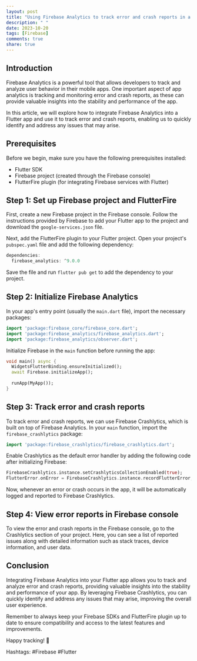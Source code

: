 ```yaml
---
layout: post
title: "Using Firebase Analytics to track error and crash reports in a Flutter app"
description: " "
date: 2023-10-20
tags: [Firebase]
comments: true
share: true
---
```


## Introduction

Firebase Analytics is a powerful tool that allows developers to track and analyze user behavior in their mobile apps. One important aspect of app analytics is tracking and monitoring error and crash reports, as these can provide valuable insights into the stability and performance of the app.

In this article, we will explore how to integrate Firebase Analytics into a Flutter app and use it to track error and crash reports, enabling us to quickly identify and address any issues that may arise.

## Prerequisites

Before we begin, make sure you have the following prerequisites installed:

- Flutter SDK
- Firebase project (created through the Firebase console)
- FlutterFire plugin (for integrating Firebase services with Flutter)

## Step 1: Set up Firebase project and FlutterFire

First, create a new Firebase project in the Firebase console. Follow the instructions provided by Firebase to add your Flutter app to the project and download the `google-services.json` file.

Next, add the FlutterFire plugin to your Flutter project. Open your project's `pubspec.yaml` file and add the following dependency:

```dart
dependencies:
  firebase_analytics: ^9.0.0
```

Save the file and run `flutter pub get` to add the dependency to your project.

## Step 2: Initialize Firebase Analytics

In your app's entry point (usually the `main.dart` file), import the necessary packages:

```dart
import 'package:firebase_core/firebase_core.dart';
import 'package:firebase_analytics/firebase_analytics.dart';
import 'package:firebase_analytics/observer.dart';
```

Initialize Firebase in the `main` function before running the app:

```dart
void main() async {
  WidgetsFlutterBinding.ensureInitialized();
  await Firebase.initializeApp();
  
  runApp(MyApp());
}
```

## Step 3: Track error and crash reports

To track error and crash reports, we can use Firebase Crashlytics, which is built on top of Firebase Analytics. In your `main` function, import the `firebase_crashlytics` package:

```dart
import 'package:firebase_crashlytics/firebase_crashlytics.dart';
```

Enable Crashlytics as the default error handler by adding the following code after initializing Firebase:

```dart
FirebaseCrashlytics.instance.setCrashlyticsCollectionEnabled(true);
FlutterError.onError = FirebaseCrashlytics.instance.recordFlutterError;
```

Now, whenever an error or crash occurs in the app, it will be automatically logged and reported to Firebase Crashlytics.

## Step 4: View error reports in Firebase console

To view the error and crash reports in the Firebase console, go to the Crashlytics section of your project. Here, you can see a list of reported issues along with detailed information such as stack traces, device information, and user data.

## Conclusion

Integrating Firebase Analytics into your Flutter app allows you to track and analyze error and crash reports, providing valuable insights into the stability and performance of your app. By leveraging Firebase Crashlytics, you can quickly identify and address any issues that may arise, improving the overall user experience.

Remember to always keep your Firebase SDKs and FlutterFire plugin up to date to ensure compatibility and access to the latest features and improvements.

Happy tracking! 🚀

Hashtags: #Firebase #Flutter